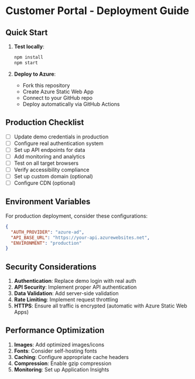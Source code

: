 # Customer Portal - Deployment Guide

## Quick Start

1. **Test locally**:
   ```bash
   npm install
   npm start
   ```

2. **Deploy to Azure**:
   - Fork this repository
   - Create Azure Static Web App
   - Connect to your GitHub repo
   - Deploy automatically via GitHub Actions

## Production Checklist

- [ ] Update demo credentials in production
- [ ] Configure real authentication system
- [ ] Set up API endpoints for data
- [ ] Add monitoring and analytics
- [ ] Test on all target browsers
- [ ] Verify accessibility compliance
- [ ] Set up custom domain (optional)
- [ ] Configure CDN (optional)

## Environment Variables

For production deployment, consider these configurations:

```json
{
  "AUTH_PROVIDER": "azure-ad",
  "API_BASE_URL": "https://your-api.azurewebsites.net",
  "ENVIRONMENT": "production"
}
```

## Security Considerations

1. **Authentication**: Replace demo login with real auth
2. **API Security**: Implement proper API authentication
3. **Data Validation**: Add server-side validation
4. **Rate Limiting**: Implement request throttling
5. **HTTPS**: Ensure all traffic is encrypted (automatic with Azure Static Web Apps)

## Performance Optimization

1. **Images**: Add optimized images/icons
2. **Fonts**: Consider self-hosting fonts
3. **Caching**: Configure appropriate cache headers
4. **Compression**: Enable gzip compression
5. **Monitoring**: Set up Application Insights
